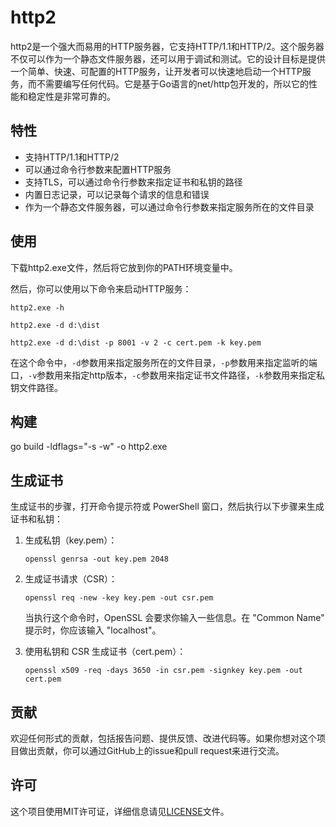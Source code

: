 # http2

http2是一个强大而易用的HTTP服务器，它支持HTTP/1.1和HTTP/2。这个服务器不仅可以作为一个静态文件服务器，还可以用于调试和测试。它的设计目标是提供一个简单、快速、可配置的HTTP服务，让开发者可以快速地启动一个HTTP服务，而不需要编写任何代码。它是基于Go语言的net/http包开发的，所以它的性能和稳定性是非常可靠的。

## 特性

- 支持HTTP/1.1和HTTP/2
- 可以通过命令行参数来配置HTTP服务
- 支持TLS，可以通过命令行参数来指定证书和私钥的路径
- 内置日志记录，可以记录每个请求的信息和错误
- 作为一个静态文件服务器，可以通过命令行参数来指定服务所在的文件目录

## 使用

下载http2.exe文件，然后将它放到你的PATH环境变量中。

然后，你可以使用以下命令来启动HTTP服务：

```
http2.exe -h

http2.exe -d d:\dist

http2.exe -d d:\dist -p 8001 -v 2 -c cert.pem -k key.pem
```

在这个命令中，`-d`参数用来指定服务所在的文件目录，`-p`参数用来指定监听的端口，`-v`参数用来指定http版本，`-c`参数用来指定证书文件路径，`-k`参数用来指定私钥文件路径。

## 构建

go build -ldflags="-s -w" -o http2.exe

## 生成证书

生成证书的步骤，打开命令提示符或 PowerShell 窗口，然后执行以下步骤来生成证书和私钥：

1. 生成私钥（key.pem）：
   ```
   openssl genrsa -out key.pem 2048
   ```
2. 生成证书请求（CSR）：
   ```
   openssl req -new -key key.pem -out csr.pem
   ```
   当执行这个命令时，OpenSSL 会要求你输入一些信息。在 "Common Name" 提示时，你应该输入 "localhost"。

3. 使用私钥和 CSR 生成证书（cert.pem）：
   ```
   openssl x509 -req -days 3650 -in csr.pem -signkey key.pem -out cert.pem
   ```

## 贡献

欢迎任何形式的贡献，包括报告问题、提供反馈、改进代码等。如果你想对这个项目做出贡献，你可以通过GitHub上的issue和pull request来进行交流。

## 许可

这个项目使用MIT许可证，详细信息请见[LICENSE](LICENSE)文件。
